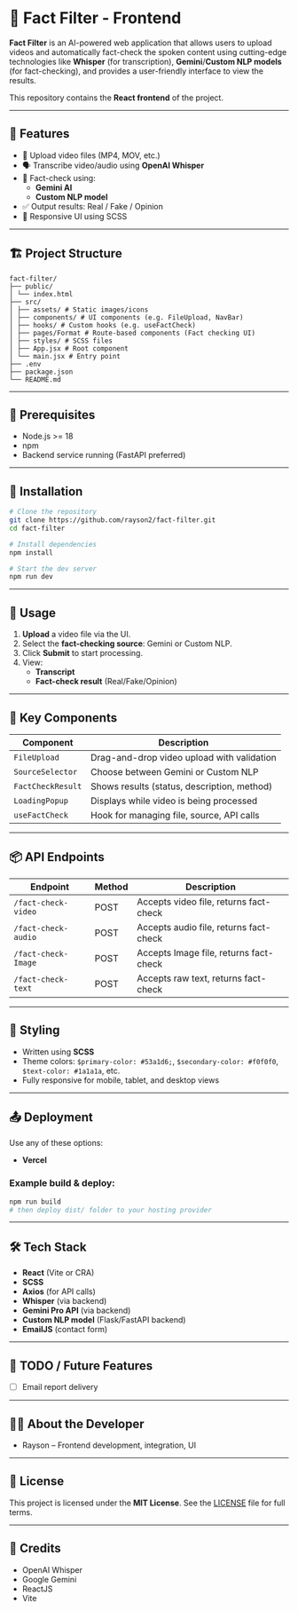 # 🧠 Fact Filter - Frontend

**Fact Filter** is an AI-powered web application that allows users to upload videos and automatically fact-check the spoken content using cutting-edge technologies like **Whisper** (for transcription), **Gemini**/**Custom NLP models** (for fact-checking), and provides a user-friendly interface to view the results.

This repository contains the **React frontend** of the project.

---

## 🚀 Features

- 🎥 Upload video files (MP4, MOV, etc.)
- 🗣️ Transcribe video/audio using **OpenAI Whisper**
- 🧠 Fact-check using:
  - **Gemini AI**
  - **Custom NLP model**
- ✅ Output results: Real / Fake / Opinion
- 📱 Responsive UI using SCSS

---

## 🏗️ Project Structure

```
fact-filter/
├── public/
│ └── index.html
├── src/
│ ├── assets/ # Static images/icons
│ ├── components/ # UI components (e.g. FileUpload, NavBar)
│ ├── hooks/ # Custom hooks (e.g. useFactCheck)
│ ├── pages/Format # Route-based components (Fact checking UI)
│ ├── styles/ # SCSS files
│ ├── App.jsx # Root component
│ └── main.jsx # Entry point
├── .env
├── package.json
└── README.md
```



---

## 🧪 Prerequisites

- Node.js >= 18
- npm 
- Backend service running (FastAPI preferred)

---

## 🔧 Installation

```bash
# Clone the repository
git clone https://github.com/rayson2/fact-filter.git
cd fact-filter

# Install dependencies
npm install

# Start the dev server
npm run dev
```

---

## 📁 Usage

1. **Upload** a video file via the UI.
2. Select the **fact-checking source**: Gemini or Custom NLP.
3. Click **Submit** to start processing.
4. View:
   - **Transcript**
   - **Fact-check result** (Real/Fake/Opinion)


---

## 🧩 Key Components

| Component        | Description                                              |
|------------------|----------------------------------------------------------|
| `FileUpload`     | Drag-and-drop video upload with validation               |
| `SourceSelector` | Choose between Gemini or Custom NLP                      |
| `FactCheckResult`| Shows results (status, description, method)              |
| `LoadingPopup`   | Displays while video is being processed                  |
| `useFactCheck`   | Hook for managing file, source, API calls                |


---

## 📦 API Endpoints

| Endpoint                 | Method | Description                                |
|--------------------------|--------|--------------------------------------------|
| `/fact-check-video`      | POST   | Accepts video file, returns fact-check     |
| `/fact-check-audio`      | POST   | Accepts audio file, returns fact-check     |
| `/fact-check-Image`       | POST   | Accepts Image file, returns fact-check       |
| `/fact-check-text`       | POST   | Accepts raw text, returns fact-check       |

---

## 🎨 Styling

- Written using **SCSS**
- Theme colors: `$primary-color: #53a1d6;`, `$secondary-color: #f0f0f0`, `$text-color: #1a1a1a`, etc.
- Fully responsive for mobile, tablet, and desktop views

---





## 📤 Deployment

Use any of these options:
- **Vercel**


### Example build & deploy:

```bash
npm run build
# then deploy dist/ folder to your hosting provider
```

---

## 🛠️ Tech Stack

- **React** (Vite or CRA)
- **SCSS**
- **Axios** (for API calls)
- **Whisper** (via backend)
- **Gemini Pro API** (via backend)
- **Custom NLP model** (Flask/FastAPI backend)
- **EmailJS** (contact form)


---

## 📌 TODO / Future Features


- [ ] Email report delivery


---

## 👨‍💻 About the Developer

- Rayson – Frontend development, integration, UI


---

## 📄 License

This project is licensed under the **MIT License**.
See the [LICENSE](./LICENSE) file for full terms.

---

## 🧠 Credits

- OpenAI Whisper
- Google Gemini
- ReactJS
- Vite
